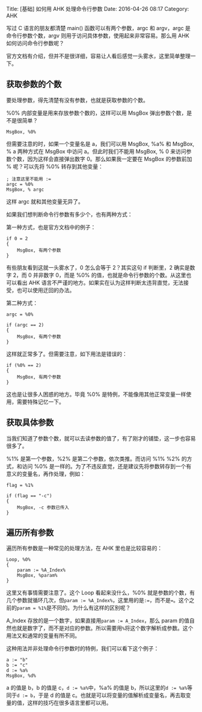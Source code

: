 Title: [基础] 如何用 AHK 处理命令行参数
Date: 2016-04-26 08:17
Category: AHK

写过 C 语言的朋友都清楚 main() 函数可以有两个参数，argc 和 argv，argc 是命令行参数个数，argv 则用于访问具体参数，使用起来非常容易。那么用 AHK 如何访问命令行参数呢？

官方文档有介绍，但并不是很详细，容易让人看后感觉一头雾水，这里简单整理一下。

## 获取参数的个数

要处理参数，得先清楚有没有参数，也就是获取参数的个数。

%0% 内部变量是用来存放参数个数的，这样可以用 MsgBox 弹出参数个数，是不是很简单？

```
MsgBox, %0%
```

但需要注意的时，如果一个变量名是 a，我们可以用 MsgBox, %a% 和 MsgBox, % a 两种方式在 MsgBox 中访问 a。但此时我们不能用 MsgBox, % 0 来访问参数个数，因为这样会直接弹出数字 0。那么如果我一定要在 MsgBox 的参数前加 % 呢？可以先将 %0% 转存到其他变量：

```
; 注意这里不能用 :=
argc = %0%
MsgBox, % argc
```

这样 argc 就和其他变量无异了。

如果我们想判断命令行参数有多少个，也有两种方式：

第一种方式，也是官方文档中的例子：

```
if 0 = 2
{
    MsgBox, 有两个参数
}
```

有些朋友看到这就一头雾水了，0 怎么会等于 2？其实这句 if 判断里，2 确实是数字 2，而 0 并非数字 0，而是 %0% 的值，也就是命令行参数的个数。从这里也可以看出 AHK 语言不严谨的地方。如果实在认为这样判断太违背直觉，无法接受，也可以使用迂回的办法。

第二种方式：

```
argc = %0%

if (argc == 2)
{
    MsgBox, 有两个参数
}
```

这样就正常多了。但需要注意，如下用法是错误的：

```
if (%0% == 2)
{
    MsgBox, 有两个参数
}
```

这也是让很多人困惑的地方。毕竟 %0% 是特例，不能像用其他正常变量一样使用，需要特殊记忆一下。

## 获取具体参数

当我们知道了参数个数，就可以去读参数的值了，有了刚才的铺垫，这一步也容易很多了。

%1% 是第一个参数，%2% 是第二个参数，依次类推。而访问 %1% %2% 的方式，和访问 %0% 是一样的。为了不违反直觉，还是建议先将参数转存到一个有意义的变量名，再作处理，例如：

```
flag = %1%

if (flag == "-c")
{
    MsgBox, -c 参数已传入
}
```

## 遍历所有参数

遍历所有参数是一种常见的处理方法，在 AHK 里也是比较容易的：

```
Loop, %0%
{
    param := %A_Index%
    MsgBox, %param%
}
```

这里又有事情需要注意了。这个 Loop 看起来没什么，%0% 就是参数的个数，有几个参数就循环几次，但`param := %A_Index%`，这里用的是`:=`，而不是`=`。这个之前的`param = %1%`是不同的。为什么有这样的区别呢？

A_Index 存放的是一个数字，如果直接用`param := A_Index`，那么 param 的值自然也就是数字了，而不是对应的参数。所以需要用`%`将这个数字解析成参数。这个用法又和通常的变量有所不同。

这种用法并非处理命令行参数时的特例，我们可以看下这个例子：

```
a := "b"
b := "c"
d := %a%
MsgBox, %d%
```

a 的值是 b，b 的值是 c，`d := %a%`中，%a% 的值是 b，所以这里的`d := %a%`等同于`d := b`，于是 d 的值是 c。也就是可以将变量的值解析成变量名，再去取变量的值，这样的技巧在很多语言里都可以用。
